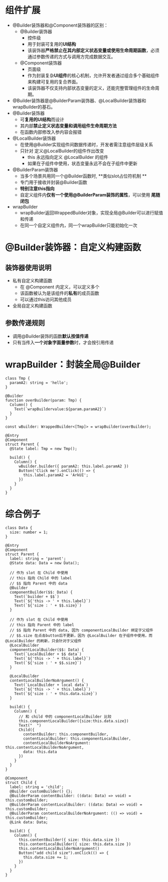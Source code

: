 # 组件扩展
- @Builder装饰器和@Component装饰器的区别：
    - @Builder装饰器
        - 控件级
        - 用于封装可复用的**UI结构**
        - 该装饰器**严格禁止在其内部定义状态变量或使用生命周期函数**，必须通过参数传递的方式与调用方完成数据交互。
    - @Component装饰器
        - 页面级
        - 作为封装复杂**UI组件**的核心机制，允许开发者通过组合多个基础组件来构建可复用的复合界面。
        - 该装饰器不仅支持内部状态变量的定义，还能完整管理组件的生命周期。
- @Builder装饰器是@BuilderParam装饰器、@LocalBuilder装饰器和wrapBuilder的基石。
- @Builder装饰器
    - 可**复用的UI结构**而设计
    - 其内部**禁止定义状态变量和调用组件生命周期方法**
    - 在函数内部修改入参内容会报错
- @LocalBuilder装饰器
    - 在使用@Builder实现组件间数据传递时，开发者需注意组件层级关系  
    - 只针对 定义@LocalBuilder的组件作出改变
        - this 永远指向定义 @LocalBuilder 的组件
        - 如果在子组件中使用，状态变量永远不会在子组件中更新      
- @BuilderParam装饰器
    - 当多个场景共用同一个@Builder函数时, **类似slot占位符机制 **   
    - 专门用于接收并封装@Builder函数
    - **特别注意this指向**
    - 自定义组件内**仅有一个使用@BuilderParam装饰的属性**，可以使用 **尾随闭包**
- wrapBuilder
    - wrapBuilder返回WrappedBuilder对象，实现全局@Builder可以进行赋值和传递
    - 在同一个自定义组件内，同一个wrapBuilder只能初始化一次

# @Builder装饰器：自定义构建函数

## 装饰器使用说明
- 私有自定义构建函数
    - 在 @Component 内定义，可以定义多个
    - 该函数被认为是该组件的**私有**的成员函数
    - 可以通过this访问其他成员
- 全局自定义构建函数

## 参数传递规则
- 调用@Builder装饰的函数**默认按值传递**
- 只有当传入**一个对象字面量参数**时，才会按引用传递

# wrapBuilder：封装全局@Builder
```
class Tmp {
  paramA2: string = 'hello';
}

@Builder
function overBuilder(param: Tmp) {
  Column() {
    Text(`wrapBuildervalue:${param.paramA2}`)
  }
}

const wBuilder: WrappedBuilder<[Tmp]> = wrapBuilder(overBuilder);

@Entry
@Component
struct Parent {
  @State label: Tmp = new Tmp();

  build() {
    Column() {
      wBuilder.builder({ paramA2: this.label.paramA2 })
      Button('Click me').onClick(() => {
        this.label.paramA2 = 'ArkUI';
      })
    }
  }
}
```

# 综合例子
```
class Data {
  size: number = 1;
}

@Entry
@Component
struct Parent {
  label: string = 'parent';
  @State data: Data = new Data();

  // 作为 slot 在 Child 中使用
  // this 指向 Child 中的 label
  // $$ 指向 Parent 中的 data
  @Builder
  componentBuilder($$: Data) {
    Text(`builder + $$`)
    Text(`${'this -> ' + this.label}`)
    Text(`${'size : ' + $$.size}`)
  }

  // 作为 slot 在 Child 中使用
  // this 指向 Parent 中的 label
  // $$ 指向 Parent 中的 data, 因为 componentLocalBuilder 绑定于父组件
  // $$.size 在点击button后不更新，因为 @LocalBuilder 在子组件中使用，而 @LocalBuilder 的刷新，只会针对于父组件
  @LocalBuilder
  componentLocalBuilder($$: Data) {
    Text(`LocalBuilder + $$ data`)
    Text(`${'this -> ' + this.label}`)
    Text(`${'size : ' + $$.size}`)
  }

  @LocalBuilder
  contentLocalBuilderNoArgument() {
    Text(`LocalBuilder + local data`)
    Text(`${'this -> ' + this.label}`)
    Text(`${'size : ' + this.data.size}`)
  }

  build() {
    Column() {
      // 和 child 中的 componentLocalBuilder 比较
      this.componentLocalBuilder({size:this.data.size})
      Text("  ")
      Child({
        contentBuilder: this.componentBuilder,
        contentLocalBuilder: this.componentLocalBuilder,
        contentLocalBuilderNoArgument: this.contentLocalBuilderNoArgument,
        data: this.data
      })
    }
  }
}

@Component
struct Child {
  label: string = 'child';
  @Builder customBuilder() {};
  @BuilderParam contentBuilder: ((data: Data) => void) = this.customBuilder;
  @BuilderParam contentLocalBuilder: ((data: Data) => void) = this.customBuilder;
  @BuilderParam contentLocalBuilderNoArgument: (() => void) = this.customBuilder;
  @Link data: Data;

  build() {
    Column() {
      this.contentBuilder({ size: this.data.size })
      this.contentLocalBuilder({ size: this.data.size })
      this.contentLocalBuilderNoArgument()
      Button("add child size").onClick(() => {
        this.data.size += 1;
      })
    }
  }
}
```